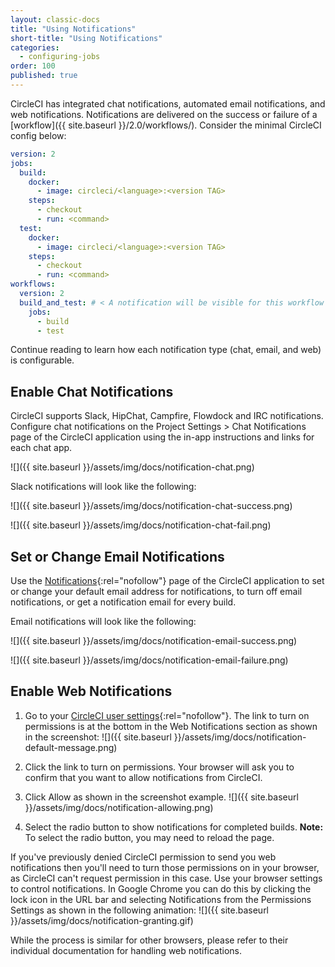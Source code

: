```yaml
---
layout: classic-docs
title: "Using Notifications"
short-title: "Using Notifications"
categories:
  - configuring-jobs
order: 100
published: true
---
```

CircleCI has integrated chat notifications, automated email notifications, and web notifications. Notifications are delivered on the success or failure of a [workflow]({{ site.baseurl }}/2.0/workflows/). Consider the minimal CircleCI config below:

```yaml
version: 2
jobs:
  build:
    docker:
      - image: circleci/<language>:<version TAG>
    steps:
      - checkout
      - run: <command>
  test:
    docker:
      - image: circleci/<language>:<version TAG>
    steps:
      - checkout
      - run: <command>
workflows:
  version: 2
  build_and_test: # < A notification will be visible for this workflow
    jobs:
      - build
      - test
```

Continue reading to learn how each notification type (chat, email, and web) is configurable.

## Enable Chat Notifications

CircleCI supports Slack, HipChat, Campfire, Flowdock and IRC notifications. Configure chat notifications on the Project Settings > Chat Notifications page of the CircleCI application using the in-app instructions and links for each chat app.

![]({{ site.baseurl }}/assets/img/docs/notification-chat.png)

Slack notifications will look like the following:

![]({{ site.baseurl }}/assets/img/docs/notification-chat-success.png)

![]({{ site.baseurl }}/assets/img/docs/notification-chat-fail.png)

## Set or Change Email Notifications

Use the [Notifications](https://circleci.com/account/notifications){:rel="nofollow"} page of the CircleCI application to set or change your default email address for notifications, to turn off email notifications, or get a notification email for every build.

Email notifications will look like the following:

![]({{ site.baseurl }}/assets/img/docs/notification-email-success.png)

![]({{ site.baseurl }}/assets/img/docs/notification-email-failure.png)

## Enable Web Notifications

1. Go to your [CircleCI user settings](https://circleci.com/account/notifications){:rel="nofollow"}. The link to turn on permissions is at the bottom in the Web Notifications section as shown in the screenshot: ![]({{ site.baseurl }}/assets/img/docs/notification-default-message.png)

2. Click the link to turn on permissions. Your browser will ask you to confirm that you want to allow notifications from CircleCI.

3. Click Allow as shown in the screenshot example. ![]({{ site.baseurl }}/assets/img/docs/notification-allowing.png)

4. Select the radio button to show notifications for completed builds. **Note:** To select the radio button, you may need to reload the page.

If you've previously denied CircleCI permission to send you web notifications then you'll need to turn those permissions on in your browser, as CircleCI can't request permission in this case. Use your browser settings to control notifications. In Google Chrome you can do this by clicking the lock icon in the URL bar and selecting Notifications from the Permissions Settings as shown in the following animation: ![]({{ site.baseurl }}/assets/img/docs/notification-granting.gif)

While the process is similar for other browsers, please refer to their individual documentation for handling web notifications.